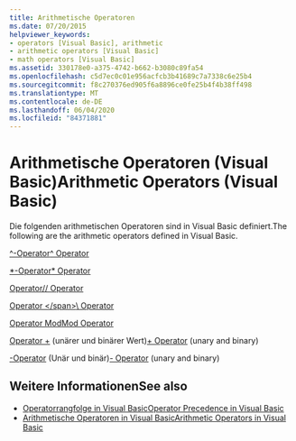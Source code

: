 ```yaml
---
title: Arithmetische Operatoren
ms.date: 07/20/2015
helpviewer_keywords:
- operators [Visual Basic], arithmetic
- arithmetic operators [Visual Basic]
- math operators [Visual Basic]
ms.assetid: 330178e0-a375-4742-b662-b3080c89fa54
ms.openlocfilehash: c5d7ec0c01e956acfcb3b41689c7a7338c6e25b4
ms.sourcegitcommit: f8c270376ed905f6a8896ce0fe25b4f4b38ff498
ms.translationtype: MT
ms.contentlocale: de-DE
ms.lasthandoff: 06/04/2020
ms.locfileid: "84371881"
---
```

# <a name="arithmetic-operators-visual-basic"></a><span data-ttu-id="33bda-102">Arithmetische Operatoren (Visual Basic)</span><span class="sxs-lookup"><span data-stu-id="33bda-102">Arithmetic Operators (Visual Basic)</span></span>
<span data-ttu-id="33bda-103">Die folgenden arithmetischen Operatoren sind in Visual Basic definiert.</span><span class="sxs-lookup"><span data-stu-id="33bda-103">The following are the arithmetic operators defined in Visual Basic.</span></span>  
  
 [<span data-ttu-id="33bda-104">^-Operator</span><span class="sxs-lookup"><span data-stu-id="33bda-104">^ Operator</span></span>](exponentiation-operator.md)  
  
 [<span data-ttu-id="33bda-105">\*-Operator</span><span class="sxs-lookup"><span data-stu-id="33bda-105">\* Operator</span></span>](multiplication-operator.md)  
  
 [<span data-ttu-id="33bda-106">Operator/</span><span class="sxs-lookup"><span data-stu-id="33bda-106">/ Operator</span></span>](floating-point-division-operator.md)  
  
 [<span data-ttu-id="33bda-107">Operator \</span><span class="sxs-lookup"><span data-stu-id="33bda-107">\ Operator</span></span>](integer-division-operator.md)  
  
 [<span data-ttu-id="33bda-108">Operator Mod</span><span class="sxs-lookup"><span data-stu-id="33bda-108">Mod Operator</span></span>](mod-operator.md)  
  
 <span data-ttu-id="33bda-109">[Operator +](addition-operator.md) (unärer und binärer Wert)</span><span class="sxs-lookup"><span data-stu-id="33bda-109">[+ Operator](addition-operator.md) (unary and binary)</span></span>  
  
 <span data-ttu-id="33bda-110">[-Operator](subtraction-operator.md) (Unär und binär)</span><span class="sxs-lookup"><span data-stu-id="33bda-110">[- Operator](subtraction-operator.md) (unary and binary)</span></span>  
  
## <a name="see-also"></a><span data-ttu-id="33bda-111">Weitere Informationen</span><span class="sxs-lookup"><span data-stu-id="33bda-111">See also</span></span>

- [<span data-ttu-id="33bda-112">Operatorrangfolge in Visual Basic</span><span class="sxs-lookup"><span data-stu-id="33bda-112">Operator Precedence in Visual Basic</span></span>](operator-precedence.md)
- [<span data-ttu-id="33bda-113">Arithmetische Operatoren in Visual Basic</span><span class="sxs-lookup"><span data-stu-id="33bda-113">Arithmetic Operators in Visual Basic</span></span>](../../programming-guide/language-features/operators-and-expressions/arithmetic-operators.md)

